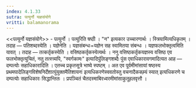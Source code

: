 ```yaml
---
index: 4.1.33
sutra: पत्युर्नो यज्ञसंयोगे
vritti: balamanorama
---
```


<<पत्युर्नो यज्ञसंयोगे>> - पत्युर्नो । पत्युरिति षष्ठी । "न" इत्यकार उच्चारणार्थः । स्त्रियामित्यधिकृतम् । तदाह — पतिशब्दस्येति । यज्ञेनेति । यज्ञसंबन्धः=यज्ञेन सह स्वामितया संबन्धः । यज्ञफलभोक्तृत्वमिति यावत् । तदाह — तत्कर्तृकस्येति । वसिष्ठकर्तृकस्येत्यर्थः । ननु वसिष्ठकर्तृकयज्ञस्य वसिष्ठ एव फलभोक्तृत्युचितं, नतु तत्स्त्र्यपि, "स्वर्गकामः" इत्यादिपुंलिङ्गशब्दैः पुंस एवाधिकारावगमादित्यत आह — दम्पत्योः सहाधिकारादिति । एतच्च प्रकृतसूत्रे भाष्ये स्पष्टम् । अत एव पूर्वमीमांसायां षष्ठस्य प्रथमपादेलिङ्गविशेषनिर्देशात्पुंयुक्तमैतिशायनः॑ इत्यधिकरणेस्ववतोस्तु वचनादैककम्र्यं स्यात् इत्यधिकरणे च दम्पत्योः सहाधिकारः सिद्धान्तितः । प्रपञ्चितं चैतदस्माबिरध्वरमीमांसाकुतूहलवृत्तौ ।